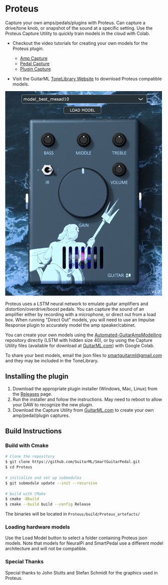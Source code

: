 # Proteus

Capture your own amps/pedals/plugins with Proteus. Can capture a drive/tone knob, or snapshot of the sound at a specific setting. Use the Proteus Capture Utility to quickly train models in the cloud with Colab.

- Checkout the video tutorials for creating your own models for the Proteus plugin.
  - [Amp Capture]()
  - [Pedal Capture]()
  - [Plugin Capture]()
  
- Visit the GuitarML [ToneLibrary Website](https://guitarml.com/tonelibrary/tonelib-pro.html) to download Proteus compatible models.

![app](https://github.com/GuitarML/Proteus/blob/master/resources/app_pic.png)

Proteus uses a LSTM neural network to emulate guitar amplifiers and distortion/overdrive/boost pedals. You can capture the sound of an amplifier either by recording with a microphone, or direct out from a load box. When running "Direct Out" models, you will need to use an Impulse Response plugin to accurately model the amp speaker/cabinet. 

You can create your own models using the [Automated-GuitarAmpModelling](https://github.com/GuitarML/Automated-GuitarAmpModelling) repository directly (LSTM with hidden size 40), or by using the Capture Utility files (available for download at [GuitarML.com](https://guitarml.com/)) with Google Colab.

To share your best models, email the json files to smartguitarml@gmail.com and they may be included in the ToneLibrary.

## Installing the plugin

1. Download the appropriate plugin installer (Windows, Mac, Linux) from the [Releases](https://github.com/GuitarML/Releases/releases) page.
2. Run the installer and follow the instructions. May need to reboot to allow your DAW to recognize the new plugin.
3. Download the Capture Utility from [GuitarML.com](https://guitarml.com/#products) to create your own amp/pedal/plugin captures.

## Build Instructions

### Build with Cmake

```bash
# Clone the repository
$ git clone https://github.com/GuitarML/SmartGuitarPedal.git
$ cd Proteus

# initialize and set up submodules
$ git submodule update --init --recursive

# build with CMake
$ cmake -Bbuild
$ cmake --build build --config Release
```
The binaries will be located in `Proteus/build/Proteus_artefacts/`

### Loading hardware models
Use the Load Model button to select a folder containing Proteus json models. Note that models for NeuralPi and SmartPedal use
a different model architecture and will not be compatible. 

### Special Thanks
Special thanks to John Stutts and Stefan Schmidt for the graphics used in Proteus. 
